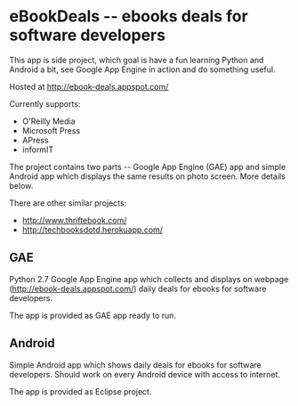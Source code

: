 eBookDeals -- ebooks deals for software developers
==========

This app is side project, which goal is have a fun learning Python and Android a bit, 
see Google App Engine in action and do something useful.

Hosted at http://ebook-deals.appspot.com/

Currently supports:
 * O'Reilly Media
 * Microsoft Press
 * APress
 * informIT

The project contains two parts -- Google App Engine (GAE) app and simple Android app which displays the same results
on photo screen. More details below.

There are other similar projects:
 * http://www.thriftebook.com/
 * http://techbooksdotd.herokuapp.com/

GAE
----

Python 2.7 Google App Engine app which collects and displays on webpage (http://ebook-deals.appspot.com/) daily deals for
ebooks for software developers.

The app is provided as GAE app ready to run.

Android
----

Simple Android app which shows daily deals for ebooks for software developers. Should work on every Android 
device with access to internet. 

The app is provided as Eclipse project.

